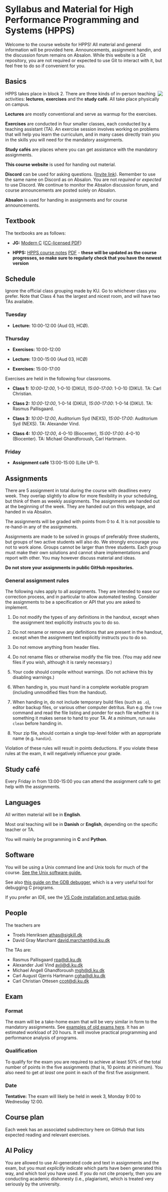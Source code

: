 # Syllabus and Material for High Performance Programming and Systems (HPPS)

Welcome to the course website for HPPS! All material and general
information will be provided here. Announcements, assignment handin,
and the discussion forum remains on Absalon. While this website is a
Git repository, you are not required or expected to use Git to
interact with it, but feel free to do so if convenient for you.

## Basics

<img src="https://github.com/user-attachments/assets/2966d1a8-d741-43e2-a686-aeab2b01a510" align="right">

HPPS takes place in block 2.  There are three kinds of in-person
teaching activities: **lectures**, **exercises** and the **study
café**.  All take place physically on campus.

**Lectures** are mostly conventional and serve as warmup for the
exercises.

**Exercises** are conducted in four smaller classes, each conducted by
a teaching assistant (TA).  An exercise session involves working on
problems that will help you learn the curriculum, and in many cases
directly train you in the skills you will need for the mandatory
assignments.

**Study cafés** are places where you can get assistance with the
mandatory assignments.

**This course website** is used for handing out material.

**Discord** can be used for asking questions. ([Invite
link](https://discord.gg/CDDZCfx8zz)). Remember to use the same name
on Discord as on Absalon. You are not *required* or *expected* to use
Discord. We continue to monitor the Absalon discussion forum, and
course announcements are posted solely on Absalon.

**Absalon** is used for handing in assignments and for course
announcements.
## Textbook

The textbooks are as follows:

* **JG:** [Modern C](https://modernc.gforge.inria.fr/) ([CC-licensed PDF](https://hal.inria.fr/hal-02383654/document))

* **HPPS:** [HPPS course notes](https://github.com/diku-dk/hpps-notes)
  [PDF](https://github.com/diku-dk/hpps-notes/releases/download/latest/hpps-notes.pdf) -
  **these will be updated as the course progresses, so make sure to
  regularly check that you have the newest version**

## Schedule

Ignore the official class grouping made by KU. Go to whichever class
you prefer. Note that Class 4 has the largest and nicest room, and
will have two TAs available.

### Tuesday

* **Lecture:** 10:00-12:00 (Aud 03, HCØ).

### Thursday

* **Exercises:** 10:00-12:00

* **Lecture:** 13:00-15:00 (Aud 03, HCØ)

* **Exercises:** 15:00-17:00

Exercises are held in the following four classrooms.

* **Class 1:** *10:00-12:00*, 1-0-10 (DIKU), *15:00-17:00*: 1-0-10 (DIKU). TA: Carl Christian.

* **Class 2:** *10:00-12:00*, 1-0-14 (DIKU), *15:00-17:00*: 1-0-14 (DIKU). TA: Rasmus Pallisgaard.

* **Class 3:** *10:00-12:00*, Auditorium Syd (NEXS), *15:00-17:00*: Auditorium Syd (NEXS). TA: Alexander Vind.

* **Class 4:** *10:00-12:00*, 4-0-10 (Biocenter), *15:00-17:00*: 4-0-10 (Biocenter). TA: Michael Ghandforoush, Carl Hartmann.

### Friday

* **Assignment café** 13:00-15:00 (Lille UP-1).

## Assignments

There are 5 assignment in total during the course with deadlines every
week. They overlap slightly to allow for more flexibility in your
scheduling, but think of them as weekly assignments. The assignments
are handed out at the beginning of the week. They are handed out on
this webpage, and handed in via Absalon.

The assignments will be graded with points from 0 to 4. It is not
possible to re-hand-in any of the assignments.

Assignments are made to be solved in groups of preferably three
students, but groups of two active students will also do. We strongly
encourage you not to work alone. Groups cannot be larger than three
students. Each group must make their own solutions and cannot share
implementations and report with other. You may however discuss
material and ideas.

**Do not store your assignments in public GitHub repositories.**

### General assignment rules

The following rules apply to all assignments. They are intended to
ease our correction process, and in particular to allow automated
testing. Consider the assignments to be a specification or API that
you are asked to implement.

1. Do not modify the types of any definitions in the handout, except
   when the assignment text explicitly instructs you to do so.

2. Do not rename or remove any definitions that are present in the
   handout, except when the assignment text explicitly instructs you
   to do so.

3. Do not remove anything from header files.

4. Do not rename files or otherwise modify the file tree. (You may add
   new files if you wish, although it is rarely necessary.)

5. Your code should compile without warnings. (Do not achieve this by
   disabling warnings.)

6. When handing in, you must hand in a complete workable program
   (including unmodified files from the handout).

7. When handing in, do not include temporary build files (such as
   `.o`), editor backup files, or various other computer detritus. Run
   e.g. the `tree` command and read the file listing and ponder for
   each file whether it is something it makes sense to hand to your
   TA. At a *minimum*, run `make clean` before handing in.

8. Your zip file, should contain a single top-level folder with an
   appropriate name (e.g. `handin`).

Violation of these rules will result in points deductions. If you
violate these rules at the exam, it will negatively influence your
grade.

## Study café

Every Friday in from 13:00-15:00 you can attend the assignment café to
get help with the assignments.

## Languages

All written material will be in **English**.

Most oral teaching will be in **Danish** or **English**, depending on
the specific teacher or TA.

You will mainly be programming in **C** and **Python**.

## Software

You will be using a Unix command line and Unix tools for much of the
course.  [See the Unix software guide.](unix.md)

See also [this guide on the GDB
debugger](http://beej.us/guide/bggdb/), which is a very useful tool
for debugging C programs.

If you prefer an IDE, see the [VS Code installation and setup
guide](vscode.md).

## People

The teachers are

* Troels Henriksen <athas@sigkill.dk>
* David Gray Marchant <david.marchant@di.ku.dk>

The TAs are:

* Rasmus Pallisgaard <rpa@di.ku.dk>
* Alexander Juel Vind <avji@di.ku.dk>
* Michael Angell Ghandforoush <mgh@di.ku.dk>
* Carl August Gjerris Hartmann <cgha@di.ku.dk>
* Carl Christian Ottesen <ccot@di.ku.dk>

## Exam

### Format

The exam will be a take-home exam that will be very similar in form to
the mandatory assignments. See [examples of old exams
here](old-exams/). It has an estimated workload of 20 hours. It will
involve practical programming and performance analysis of programs.

### Qualification

To qualify for the exam you are required to achieve at least 50% of
the total number of points in the five assignments (that is, 10 points
at minimum). You also need to get *at least* one point in each of the
first five assignment.

### Date

**Tentative:** The exam will likely be held in week 3, Monday 9:00 to
Wednesday 12:00.

## Course plan

Each week has an associated subdirectory here on GitHub that lists
expected reading and relevant exercises.

## AI Policy

You are allowed to use AI-generated code and text in assignments and
the exam, but you must *explicitly* indicate which parts have been
generated this way, and which tool you have used. If you do not cite
properly, then you are conducting academic dishonesty (i.e.,
plagiarism), which is treated very seriously by the university.
